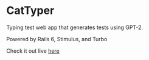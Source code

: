 # CatTyper

Typing test web app that generates tests using GPT-2.

Powered by Rails 6, Stimulus, and Turbo

Check it out live [here](https://cat-typer.herokuapp.com/)

